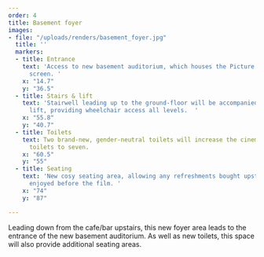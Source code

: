 ```yaml
---
order: 4
title: Basement foyer
images:
- file: "/uploads/renders/basement_foyer.jpg"
  title: ''
  markers:
  - title: Entrance
    text: 'Access to new basement auditorium, which houses the Picture House’s second
      screen. '
    x: "14.7"
    y: "36.5"
  - title: Stairs & lift
    text: 'Stairwell leading up to the ground-floor will be accompanied by a platform
      lift, providing wheelchair access all levels.  '
    x: "55.8"
    y: "40.7"
  - title: Toilets
    text: Two brand-new, gender-neutral toilets will increase the cinema’s overall
      toilets to seven.
    x: "60.5"
    y: "55"
  - title: Seating
    text: 'New cosy seating area, allowing any refreshments bought upstairs to be
      enjoyed before the film. '
    x: "74"
    y: "87"

---
```

Leading down from the cafe/bar upstairs, this new foyer area leads to the entrance of the new basement auditorium. As well as new toilets, this space will also provide additional seating areas.